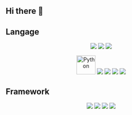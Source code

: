 ## Hi there 👋

## Langage
  <p align="center">
    <img src="https://img.shields.io/badge/HTML-E34F26?style=flat&logo=html5&logoColor=white" />
    <img src="https://img.shields.io/badge/CSS-1572B6?style=flat&logo=css3&logoColor=white" />
    <img src="https://img.shields.io/badge/JavaScript-F7DF1E?style=flat&logo=javascript&logoColor=black" />
  </p>
  <p align="center">
    <img src="https://cdn.jsdelivr.net/gh/devicons/devicon/icons/python/python-original.svg" alt="Python" width="50" height="50"/>
    <img src="https://img.shields.io/badge/PHP-777BB4?style=flat&logo=php&logoColor=white" />
    <img src="https://img.shields.io/badge/SQL-4479A1?style=flat&logo=postgresql&logoColor=white" />
    <img src="https://img.shields.io/badge/Java-007396?style=flat&logo=java&logoColor=white" />
    <img src="https://img.shields.io/badge/-C++-blue?logo=cplusplus" />
  </p>

## Framework
  <p align="center">
    <img src="https://img.shields.io/badge/Angular-DD0031?style=flat&logo=angular&logoColor=white" />
    <img src="https://img.shields.io/badge/Symfony-000000?style=flat&logo=symfony&logoColor=white" />
    <img src="https://shields.io/badge/react-black?logo=react&style=for-the-badge" />
    <img src="https://img.shields.io/badge/SpringBoot-6DB33F?style=flat-square&logo=Spring&logoColor=white" />
  </p>

